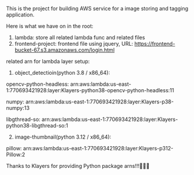 This is the project for building AWS service for a image storing and tagging application.


Here is what we have on in the root:
1. lambda: store all related lambda func and related files
2. frontend-project: frontend file using jquery, URL: https://frontend-bucket-67.s3.amazonaws.com/login.html

related arn for lambda layer setup:

1. object_detectioin(python 3.8 / x86_64):
   
opencv-python-headless: arn:aws:lambda:us-east-1:770693421928:layer:Klayers-python38-opencv-python-headless:11

numpy: arn:aws:lambda:us-east-1:770693421928:layer:Klayers-p38-numpy:13

libgthread-so: arn:aws:lambda:us-east-1:770693421928:layer:Klayers-python38-libgthread-so:1
   
2. image-thumbnail(python 3.12 / x86_64):

pillow: arn:aws:lambda:us-east-1:770693421928:layer:Klayers-p312-Pillow:2
   
Thanks to Klayers for providing Python package arns!!!🥰🥰🥰
